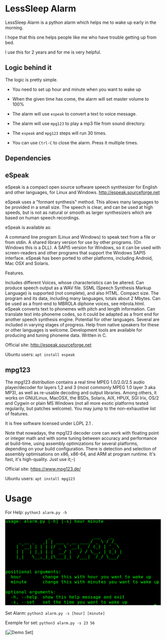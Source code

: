 
# LessSleep Alarm

LessSleep Alarm is a python alarm which helps me to wake up early in the morning.

I hope that this one helps people like me who have trouble getting up from bed.

I use this for 2 years and for me is very helpful.

## Logic behind it

The logic is pretty simple.

 - You need to set up hour and minute when you want to wake up
 
 - When the given time has come, the alarm will set master volume to 100%

 - The alarm will use ```espeak``` to convert a text to voice message.

 - The alarm will use ```mpg123``` to play a mp3 file from sound directory.

 - The ```espeak``` and ```mpg123``` steps will run 30 times.

 - You can use ```Ctrl-C``` to close the alarm. Press it multiple times.

## Dependencies

## eSpeak

eSpeak is a compact open source software speech synthesizer for English and other languages, for Linux and Windows.   http://espeak.sourceforge.net

eSpeak uses a "formant synthesis" method. This allows many languages to be provided in a small size. The speech is clear, and can be used at high speeds, but is not as natural or smooth as larger synthesizers which are based on human speech recordings.

eSpeak is available as:

A command line program (Linux and Windows) to speak text from a file or from stdin.
A shared library version for use by other programs. (On Windows this is a DLL).
A SAPI5 version for Windows, so it can be used with screen-readers and other programs that support the Windows SAPI5 interface.
eSpeak has been ported to other platforms, including Android, Mac OSX and Solaris. 

Features.

Includes different Voices, whose characteristics can be altered.
Can produce speech output as a WAV file.
SSML (Speech Synthesis Markup Language) is supported (not complete), and also HTML.
Compact size. The program and its data, including many languages, totals about 2 Mbytes.
Can be used as a front-end to MBROLA diphone voices, see mbrola.html. eSpeak converts text to phonemes with pitch and length information.
Can translate text into phoneme codes, so it could be adapted as a front end for another speech synthesis engine.
Potential for other languages. Several are included in varying stages of progress. Help from native speakers for these or other languages is welcome.
Development tools are available for producing and tuning phoneme data.
Written in C. 

Official site: http://espeak.sourceforge.net

Ubuntu users: ```apt install espeak```

## mpg123

The mpg123 distribution contains a real time MPEG 1.0/2.0/2.5 audio player/decoder for layers 1,2 and 3 (most commonly MPEG 1.0 layer 3 aka MP3), as well as re-usable decoding and output libraries. Among others, it works on GNU/Linux, MacOSX, the BSDs, Solaris, AIX, HPUX, SGI Irix, OS/2 and Cygwin or plain MS Windows (not all more exotic platforms tested regularily, but patches welcome). You may jump to the non-exhaustive list of features.

It is free software licensed under LGPL 2.1 .

Note that nowadays, the mpg123 decoder core can work with floating point or integer math and with some tuning between accuracy and performance at build-time, using assembly optimizations for several platforms, depending on your build configuration. There is detection and selection of assembly optimisations on x86, x86-64, and ARM at program runtime. It's fast, it's high-quality. Just use it;-) 

Official site: https://www.mpg123.de/

Ubuntu users: ```apt install mpg123```

# Usage

For Help: ```python3 alarm.py -h```

![alt text](images/help.png)


Set Alarm: ```python3 alarm.py -s [hour] [minute]```

Exemple for set: ```python3 alarm.py -s 23 56```

[![Demo Set](https://gifs.com/gif/set-first-half-2x7Ezz)]





